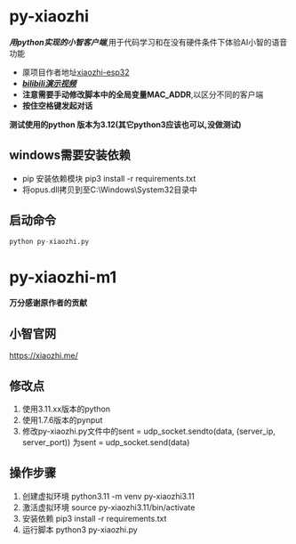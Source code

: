 # py-xiaozhi
***用python实现的小智客户端***,用于代码学习和在没有硬件条件下体验AI小智的语音功能</br>
* 厡项目作者地址[xiaozhi-esp32](https://github.com/78/xiaozhi-esp32)</br>
* [***bilibili演示视频***](https://b23.tv/GbXeLHX)</br>
* **注意需要手动修改脚本中的全局变量MAC_ADDR**,以区分不同的客户端</br>
* **按住空格键发起对话**

**测试使用的python 版本为3.12(其它python3应该也可以,没做测试)**

## windows需要安装依赖
* pip 安装依赖模块
  pip3  install -r requirements.txt
* 将opus.dll拷贝到至C:\Windows\System32目录中

## 启动命令
```python
python py-xiaozhi.py
```

# py-xiaozhi-m1
**万分感谢原作者的贡献**

## 小智官网
https://xiaozhi.me/

## 修改点
1. 使用3.11.xx版本的python
2. 使用1.7.6版本的pynput
3. 修改py-xiaozhi.py文件中的sent = udp_socket.sendto(data, (server_ip, server_port)) 为sent = udp_socket.send(data)

## 操作步骤
1. 创建虚拟环境
   python3.11 -m venv py-xiaozhi3.11
2. 激活虚拟环境
   source py-xiaozhi3.11/bin/activate
3. 安装依赖
   pip3  install -r requirements.txt
4. 运行脚本
   python3 py-xiaozhi.py